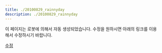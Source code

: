 ```yaml
---
title: ./20100829_rainnyday
description: ./20100829_rainnyday
---
```



이 페이지는 로봇에 의해서 자동 생성되었습니다. 수정을 원하시면 아래의 링크를 이용해서 수정하시기 바랍니다. 


[수정](https://www.github.com/boyinblue/boyinblue.github.io/edit/main/901_diary/./20100829_rainnyday/README.md)


